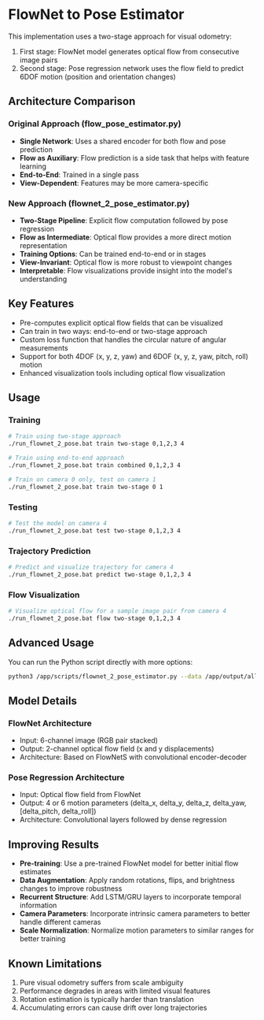 # FlowNet to Pose Estimator

This implementation uses a two-stage approach for visual odometry:

1. First stage: FlowNet model generates optical flow from consecutive image pairs
2. Second stage: Pose regression network uses the flow field to predict 6DOF motion (position and orientation changes)

## Architecture Comparison

### Original Approach (flow_pose_estimator.py)
- **Single Network**: Uses a shared encoder for both flow and pose prediction
- **Flow as Auxiliary**: Flow prediction is a side task that helps with feature learning
- **End-to-End**: Trained in a single pass
- **View-Dependent**: Features may be more camera-specific

### New Approach (flownet_2_pose_estimator.py)
- **Two-Stage Pipeline**: Explicit flow computation followed by pose regression
- **Flow as Intermediate**: Optical flow provides a more direct motion representation
- **Training Options**: Can be trained end-to-end or in stages
- **View-Invariant**: Optical flow is more robust to viewpoint changes
- **Interpretable**: Flow visualizations provide insight into the model's understanding

## Key Features

- Pre-computes explicit optical flow fields that can be visualized
- Can train in two ways: end-to-end or two-stage approach
- Custom loss function that handles the circular nature of angular measurements
- Support for both 4DOF (x, y, z, yaw) and 6DOF (x, y, z, yaw, pitch, roll) motion
- Enhanced visualization tools including optical flow visualization

## Usage

### Training

```bash
# Train using two-stage approach
./run_flownet_2_pose.bat train two-stage 0,1,2,3 4

# Train using end-to-end approach
./run_flownet_2_pose.bat train combined 0,1,2,3 4

# Train on camera 0 only, test on camera 1
./run_flownet_2_pose.bat train two-stage 0 1
```

### Testing

```bash
# Test the model on camera 4
./run_flownet_2_pose.bat test two-stage 0,1,2,3 4
```

### Trajectory Prediction

```bash
# Predict and visualize trajectory for camera 4
./run_flownet_2_pose.bat predict two-stage 0,1,2,3 4
```

### Flow Visualization

```bash
# Visualize optical flow for a sample image pair from camera 4
./run_flownet_2_pose.bat flow two-stage 0,1,2,3 4
```

## Advanced Usage

You can run the Python script directly with more options:

```bash
python3 /app/scripts/flownet_2_pose_estimator.py --data /app/output/all_cameras_with_gt.csv --root_dir /app/output --model_dir /app/output/models_flownet2pose --mode train --train_method two-stage --batch_size 8 --epochs 50 --train_cameras 0 --test_cameras 1
```

## Model Details

### FlowNet Architecture
- Input: 6-channel image (RGB pair stacked)
- Output: 2-channel optical flow field (x and y displacements)
- Architecture: Based on FlowNetS with convolutional encoder-decoder

### Pose Regression Architecture
- Input: Optical flow field from FlowNet
- Output: 4 or 6 motion parameters (delta_x, delta_y, delta_z, delta_yaw, [delta_pitch, delta_roll])
- Architecture: Convolutional layers followed by dense regression

## Improving Results

- **Pre-training**: Use a pre-trained FlowNet model for better initial flow estimates
- **Data Augmentation**: Apply random rotations, flips, and brightness changes to improve robustness
- **Recurrent Structure**: Add LSTM/GRU layers to incorporate temporal information
- **Camera Parameters**: Incorporate intrinsic camera parameters to better handle different cameras
- **Scale Normalization**: Normalize motion parameters to similar ranges for better training

## Known Limitations

1. Pure visual odometry suffers from scale ambiguity
2. Performance degrades in areas with limited visual features
3. Rotation estimation is typically harder than translation
4. Accumulating errors can cause drift over long trajectories